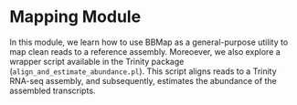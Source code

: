 # Mapping Module

In this module, we learn how to use BBMap as a general-purpose utility to map clean reads to a reference assembly. Moreoever, we also explore a wrapper script available in the Trinity package (`align_and_estimate_abundance.pl`). This script aligns reads to a Trinity RNA-seq assembly, and subsequently, estimates the abundance of the assembled transcripts.